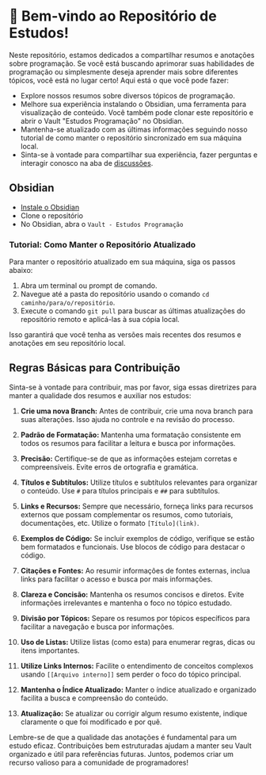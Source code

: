 # 👋 Bem-vindo ao Repositório de Estudos!

Neste repositório, estamos dedicados a compartilhar resumos e anotações sobre programação. Se você está buscando aprimorar suas habilidades de programação ou simplesmente deseja aprender mais sobre diferentes tópicos, você está no lugar certo! Aqui está o que você pode fazer:

- Explore nossos resumos sobre diversos tópicos de programação.
- Melhore sua experiência instalando o Obsidian, uma ferramenta para visualização de conteúdo. Você também pode clonar este repositório e abrir o Vault "Estudos Programação" no Obsidian.
- Mantenha-se atualizado com as últimas informações seguindo nosso tutorial de como manter o repositório sincronizado em sua máquina local.
- Sinta-se à vontade para compartilhar sua experiência, fazer perguntas e interagir conosco na aba de [discussões](https://github.com/dotMota/Estudos/discussions).

## Obsidian
- [Instale o Obsidian](https://obsidian.md/download)
- Clone o repositório
- No Obsidian, abra o `Vault - Estudos Programação`

### Tutorial: Como Manter o Repositório Atualizado

Para manter o repositório atualizado em sua máquina, siga os passos abaixo:

1. Abra um terminal ou prompt de comando.
2. Navegue até a pasta do repositório usando o comando `cd caminho/para/o/repositório`.
3. Execute o comando `git pull` para buscar as últimas atualizações do repositório remoto e aplicá-las à sua cópia local.

Isso garantirá que você tenha as versões mais recentes dos resumos e anotações em seu repositório local.

## Regras Básicas para Contribuição

Sinta-se à vontade para contribuir, mas por favor, siga essas diretrizes para manter a qualidade dos resumos e auxiliar nos estudos:

1. **Crie uma nova Branch:** Antes de contribuir, crie uma nova branch para suas alterações. Isso ajuda no controle e na revisão do processo.

2. **Padrão de Formatação:** Mantenha uma formatação consistente em todos os resumos para facilitar a leitura e busca por informações.

3. **Precisão:** Certifique-se de que as informações estejam corretas e compreensíveis. Evite erros de ortografia e gramática.

4. **Títulos e Subtítulos:** Utilize títulos e subtítulos relevantes para organizar o conteúdo. Use `#` para títulos principais e `##` para subtítulos.

5. **Links e Recursos:** Sempre que necessário, forneça links para recursos externos que possam complementar os resumos, como tutoriais, documentações, etc. Utilize o formato `[Título](link)`.

6. **Exemplos de Código:** Se incluir exemplos de código, verifique se estão bem formatados e funcionais. Use blocos de código para destacar o código.

7. **Citações e Fontes:** Ao resumir informações de fontes externas, inclua links para facilitar o acesso e busca por mais informações.

8. **Clareza e Concisão:** Mantenha os resumos concisos e diretos. Evite informações irrelevantes e mantenha o foco no tópico estudado.

9. **Divisão por Tópicos:** Separe os resumos por tópicos específicos para facilitar a navegação e busca por informações.

10. **Uso de Listas:** Utilize listas (como esta) para enumerar regras, dicas ou itens importantes.

11. **Utilize Links Internos:** Facilite o entendimento de conceitos complexos usando `[[Arquivo interno]]` sem perder o foco do tópico principal.

12. **Mantenha o Índice Atualizado:** Manter o índice atualizado e organizado facilita a busca e compreensão do conteúdo.

13. **Atualização:** Se atualizar ou corrigir algum resumo existente, indique claramente o que foi modificado e por quê.

Lembre-se de que a qualidade das anotações é fundamental para um estudo eficaz. Contribuições bem estruturadas ajudam a manter seu Vault organizado e útil para referências futuras. Juntos, podemos criar um recurso valioso para a comunidade de programadores!
